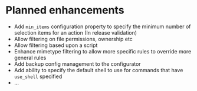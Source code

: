 # Planned enhancements

* Add `min_items` configuration property to specify the minimum number of selection items for an action 
  (In release validation)
* Allow filtering on file permissions, ownership etc
* Allow filtering based upon a script
* Enhance mimetype filtering to allow more specific rules to override more general rules
* Add backup config management to the configurator
* Add ability to specify the default shell to use for commands that have `use_shell` specified
* ...
